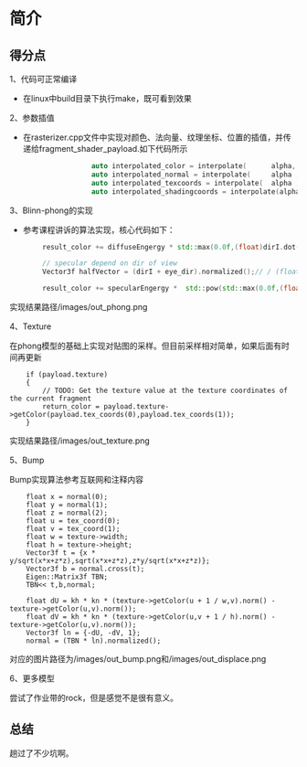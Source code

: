 # 简介

## 得分点

1、代码可正常编译

- 在linux中build目录下执行make，既可看到效果

2、参数插值

- 在rasterizer.cpp文件中实现对颜色、法向量、纹理坐标、位置的插值，并传递给fragment_shader_payload.如下代码所示

```cpp
                    auto interpolated_color = interpolate(      alpha,  beta,   gamma,  t.color[0] , t.color[1] , t.color[2],1.0) ;
                    auto interpolated_normal = interpolate(     alpha , beta,   gamma,  t.normal[0], t.normal[1] , t.normal[2], 1.0);
                    auto interpolated_texcoords = interpolate(  alpha , beta,   gamma,  t.tex_coords[0] , t.tex_coords[1] , t.tex_coords[2],1.0) ;
                    auto interpolated_shadingcoords = interpolate(alpha , beta, gamma,  view_pos[0] , view_pos[1] , view_pos[2],1.0) ;
```

3、Blinn-phong的实现

- 参考课程讲诉的算法实现，核心代码如下：

```cpp
        result_color += diffuseEngergy * std::max(0.0f,(float)dirI.dot(normal));

        // specular depend on dir of view
        Vector3f halfVector = (dirI + eye_dir).normalized();// / (float)(dirI + eye_dir).norm();

        result_color += specularEngergy *  std::pow(std::max(0.0f,(float)halfVector.dot(normal)),100); 
```

实现结果路径/images/out_phong.png

4、Texture

在phong模型的基础上实现对贴图的采样。但目前采样相对简单，如果后面有时间再更新

```
    if (payload.texture)
    {
        // TODO: Get the texture value at the texture coordinates of the current fragment
        return_color = payload.texture->getColor(payload.tex_coords(0),payload.tex_coords(1));
    }
```

实现结果路径/images/out_texture.png

5、Bump

Bump实现算法参考互联网和注释内容

```
    float x = normal(0);
    float y = normal(1);
    float z = normal(2);
    float u = tex_coord(0);
    float v = tex_coord(1);
    float w = texture->width;
    float h = texture->height;
    Vector3f t = {x * y/sqrt(x*x+z*z),sqrt(x*x+z*z),z*y/sqrt(x*x+z*z)};
    Vector3f b = normal.cross(t);
    Eigen::Matrix3f TBN;
    TBN<< t,b,normal;
    
    float dU = kh * kn * (texture->getColor(u + 1 / w,v).norm() - texture->getColor(u,v).norm());
    float dV = kh * kn * (texture->getColor(u,v + 1 / h).norm() - texture->getColor(u,v).norm());
    Vector3f ln = {-dU, -dV, 1};
    normal = (TBN * ln).normalized();
```

对应的图片路径为/images/out_bump.png和/images/out_displace.png

6、更多模型

尝试了作业带的rock，但是感觉不是很有意义。



## 总结

趟过了不少坑啊。